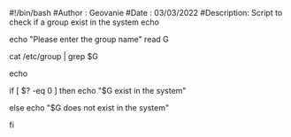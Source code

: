 #!/bin/bash
#Author : Geovanie
#Date : 03/03/2022
#Description: Script to check if a group exist in the system
echo

echo "Please enter the group name"
read G

cat /etc/group | grep $G

echo

if 
  [ $? -eq 0 ]
then
echo "$G exist in the system"

else
echo "$G does not exist in the system"

fi
